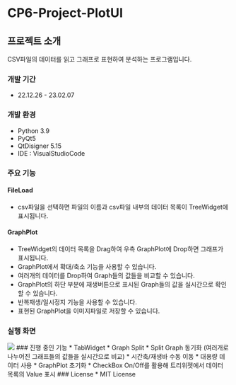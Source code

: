 # CP6-Project-PlotUI
## 프로젝트 소개
CSV파일의 데이터를 읽고 그래프로 표현하여 분석하는 프로그램입니다.
### 개발 기간
* 22.12.26 - 23.02.07
### 개발 환경
* Python 3.9
* PyQt5
* QtDisigner 5.15
* IDE : VisualStudioCode
### 주요 기능
#### FileLoad
* csv파일을 선택하면 파일의 이름과 csv파일 내부의 데이터 목록이 TreeWidget에 표시됩니다.
#### GraphPlot
* TreeWidget의 데이터 목록을 Drag하여 우측 GraphPlot에 Drop하면 그래프가 표시됩니다.
* GraphPlot에서 확대/축소 기능을 사용할 수 있습니다.
* 여러개의 데이터를 Drop하여 Graph들의 값들을 비교할 수 있습니다.
* GraphPlot의 하단 부분에 재생버튼으로 표시된 Graph들의 값을 실시간으로 확인할 수 있습니다.
* 반복재생/일시정지 기능을 사용할 수 있습니다.
* 표현된 GraphPlot을 이미지파일로 저장할 수 있습니다.
### 실행 화면
<img src = "https://user-images.githubusercontent.com/90897710/216258998-bc75d3bc-eaea-452d-907d-178e375716cf.gif">
### 진행 중인 기능
* TabWidget
* Graph Split
* Split Graph 동기화 (여러개로 나누어진 그래프들의 값들을 실시간으로 비교)
* 시간축/재생바 수동 이동
* 대용량 데이터 사용
* GraphPlot 초기화
* CheckBox On/Off를 활용해 트리위젯에서 데이터 목록의 Value 표시
### License
* MIT License

